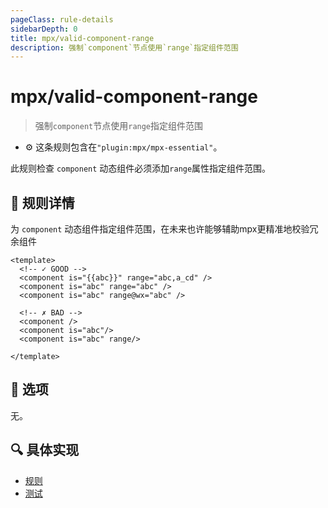 ```yaml
---
pageClass: rule-details
sidebarDepth: 0
title: mpx/valid-component-range
description: 强制`component`节点使用`range`指定组件范围
---
```

# mpx/valid-component-range
> 强制`component`节点使用`range`指定组件范围

- :gear: 这条规则包含在`"plugin:mpx/mpx-essential"`。

此规则检查 `component` 动态组件必须添加`range`属性指定组件范围。

## :book: 规则详情

为 `component` 动态组件指定组件范围，在未来也许能够辅助mpx更精准地校验冗余组件


<eslint-code-block :rules="{'mpx/valid-component-range': ['error']}">

```vue
<template>
  <!-- ✓ GOOD -->
  <component is="{{abc}}" range="abc,a_cd" />
  <component is="abc" range="abc" />
  <component is="abc" range@wx="abc" />

  <!-- ✗ BAD -->
  <component />
  <component is="abc"/>
  <component is="abc" range/>

</template>
```

</eslint-code-block>

## :wrench: 选项

无。

## :mag: 具体实现

- [规则](https://github.com/mpx-ecology/eslint-plugin-mpx/blob/master/lib/rules/valid-component-range.js)
- [测试](https://github.com/mpx-ecology/eslint-plugin-mpx/blob/master/tests/lib/rules/valid-component-range.js)
